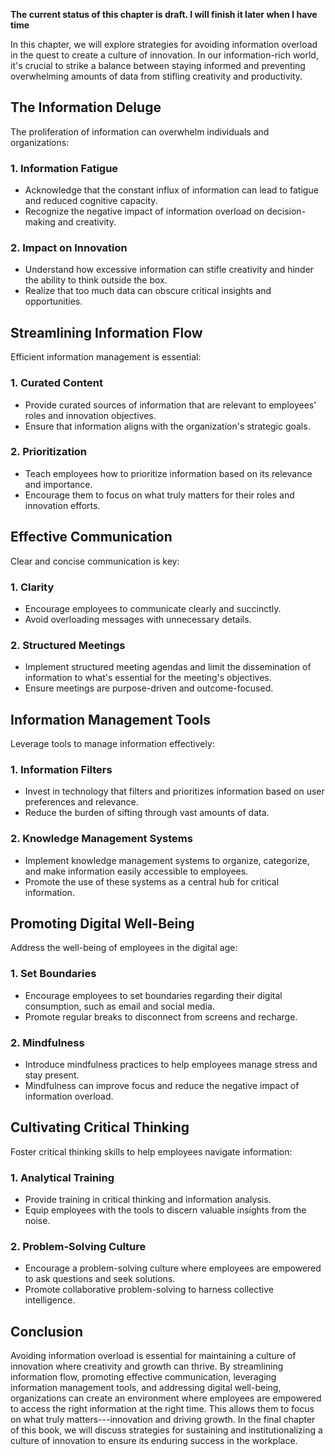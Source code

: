 **The current status of this chapter is draft. I will finish it later when I have time**

In this chapter, we will explore strategies for avoiding information overload in the quest to create a culture of innovation. In our information-rich world, it's crucial to strike a balance between staying informed and preventing overwhelming amounts of data from stifling creativity and productivity.

The Information Deluge
----------------------

The proliferation of information can overwhelm individuals and organizations:

### **1. Information Fatigue**

* Acknowledge that the constant influx of information can lead to fatigue and reduced cognitive capacity.
* Recognize the negative impact of information overload on decision-making and creativity.

### **2. Impact on Innovation**

* Understand how excessive information can stifle creativity and hinder the ability to think outside the box.
* Realize that too much data can obscure critical insights and opportunities.

Streamlining Information Flow
-----------------------------

Efficient information management is essential:

### **1. Curated Content**

* Provide curated sources of information that are relevant to employees' roles and innovation objectives.
* Ensure that information aligns with the organization's strategic goals.

### **2. Prioritization**

* Teach employees how to prioritize information based on its relevance and importance.
* Encourage them to focus on what truly matters for their roles and innovation efforts.

Effective Communication
-----------------------

Clear and concise communication is key:

### **1. Clarity**

* Encourage employees to communicate clearly and succinctly.
* Avoid overloading messages with unnecessary details.

### **2. Structured Meetings**

* Implement structured meeting agendas and limit the dissemination of information to what's essential for the meeting's objectives.
* Ensure meetings are purpose-driven and outcome-focused.

Information Management Tools
----------------------------

Leverage tools to manage information effectively:

### **1. Information Filters**

* Invest in technology that filters and prioritizes information based on user preferences and relevance.
* Reduce the burden of sifting through vast amounts of data.

### **2. Knowledge Management Systems**

* Implement knowledge management systems to organize, categorize, and make information easily accessible to employees.
* Promote the use of these systems as a central hub for critical information.

Promoting Digital Well-Being
----------------------------

Address the well-being of employees in the digital age:

### **1. Set Boundaries**

* Encourage employees to set boundaries regarding their digital consumption, such as email and social media.
* Promote regular breaks to disconnect from screens and recharge.

### **2. Mindfulness**

* Introduce mindfulness practices to help employees manage stress and stay present.
* Mindfulness can improve focus and reduce the negative impact of information overload.

Cultivating Critical Thinking
-----------------------------

Foster critical thinking skills to help employees navigate information:

### **1. Analytical Training**

* Provide training in critical thinking and information analysis.
* Equip employees with the tools to discern valuable insights from the noise.

### **2. Problem-Solving Culture**

* Encourage a problem-solving culture where employees are empowered to ask questions and seek solutions.
* Promote collaborative problem-solving to harness collective intelligence.

Conclusion
----------

Avoiding information overload is essential for maintaining a culture of innovation where creativity and growth can thrive. By streamlining information flow, promoting effective communication, leveraging information management tools, and addressing digital well-being, organizations can create an environment where employees are empowered to access the right information at the right time. This allows them to focus on what truly matters---innovation and driving growth. In the final chapter of this book, we will discuss strategies for sustaining and institutionalizing a culture of innovation to ensure its enduring success in the workplace.
